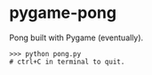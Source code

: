 pygame-pong
===========

Pong built with Pygame (eventually).

    >>> python pong.py
    # ctrl+C in terminal to quit.
